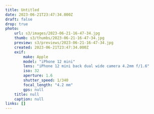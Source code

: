 ```yaml
---
title: Untitled
date: 2023-06-21T23:47:34.000Z
draft: false
drop: true
photo:
    url: s3/images/2023-06-21-16-47-34.jpg
    thumb: s3/thumbs/2023-06-21-16-47-34.jpg
    preview: s3/previews/2023-06-21-16-47-34.jpg
    created: 2023-06-21T23:47:34.000Z
    exif:
        make: Apple
        model: "iPhone 12 mini"
        lens: "iPhone 12 mini back dual wide camera 4.2mm f/1.6"
        iso: 32
        aperture: 1.6
        shutter_speed: 1/340
        focal_length: "4.2 mm"
        gps: null
    title: null
    caption: null
links: []
---
```

